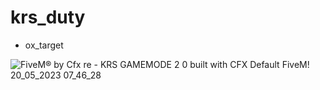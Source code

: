 # krs_duty

* ox_target


![FiveM® by Cfx re - KRS GAMEMODE 2 0 built with CFX Default FiveM! 20_05_2023 07_46_28](https://github.com/KRS-KAROS/krs_duty/assets/131356071/37f74d1a-d4ba-4632-be6f-70444243e5a9)
